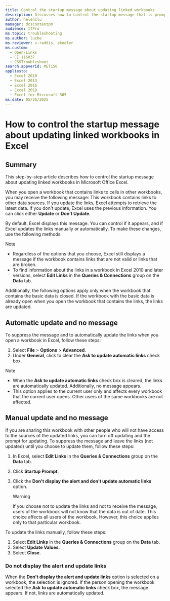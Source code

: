 ```yaml
---
title: Control the startup message about updating linked workbooks
description: Discusses how to control the startup message that is prompted for updating linked workbooks in Excel 2002 and in later versions of Excel.
author: helenclu
manager: dcscontentpm
audience: ITPro
ms.topic: troubleshooting
ms.author: luche
ms.reviewer: v-raddis, akeeler
ms.custom: 
  - Open\Links
  - CI 116037
  - CSSTroubleshoot
search.appverid: MET150
appliesto: 
  - Excel 2010
  - Excel 2013
  - Excel 2016
  - Excel 2019
  - Excel for Microsoft 365
ms.date: 05/26/2025
---
```

# How to control the startup message about updating linked workbooks in Excel

## Summary

This step-by-step article describes how to control the startup message about updating linked workbooks in Microsoft Office Excel.

When you open a workbook that contains links to cells in other workbooks, you may receive the following message: This workbook contains links to other data sources. If you update the links, Excel attempts to retrieve the latest data. If you don't update, Excel uses the previous information. You can click either **Update** or **Don't Update**.

By default, Excel displays this message. You can control if it appears, and if Excel updates the links manually or automatically. To make these changes, use the following methods.

> [!NOTE]
>
> - Regardless of the options that you choose, Excel still displays a message if the workbook contains links that are not valid or links that are broken.
> - To find information about the links in a workbook in Excel 2010 and later versions, select **Edit Links** in the **Queries & Connections** group on the **Data** tab.

Additionally, the following options apply only when the workbook that contains the basic data is closed. If the workbook with the basic data is already open when you open the workbook that contains the links, the links are updated.

## Automatic update and no message

To suppress the message and to automatically update the links when you open a workbook in Excel, follow these steps:

1. Select **File** > **Options** > **Advanced**.
2. Under **General**, click to clear the **Ask to update automatic links** check box.

> [!NOTE]
>
> - When the **Ask to update automatic links** check box is cleared, the links are automatically updated. Additionally, no message appears.
> - This option applies to the current user only and affects every workbook that the current user opens. Other users of the same workbooks are not affected.

## Manual update and no message

If you are sharing this workbook with other people who will not have access to the sources of the updated links, you can turn off updating and the prompt for updating. To suppress the message and leave the links (not updated) until you choose to update them, follow these steps:

1. In Excel, select **Edit Links** in the **Queries & Connections** group on the **Data** tab.
2. Click **Startup Prompt**.
3. Click the **Don't display the alert and don't update automatic links** option.

   > [!WARNING]
   > If you choose not to update the links and not to receive the message, users of the workbook will not know that the data is out of date. This choice affects all users of the workbook. However, this choice applies only to that particular workbook.

To update the links manually, follow these steps:

1. Select **Edit Links** in the **Queries & Connections** group on the **Data** tab.
2. Select **Update Values**.
3. Select **Close**.

### Do not display the alert and update links

When the **Don't display the alert and update links** option is selected on a workbook, the selection is ignored. If the person opening the workbook selected the **Ask to update automatic links** check box, the message appears. If not, links are automatically updated.
